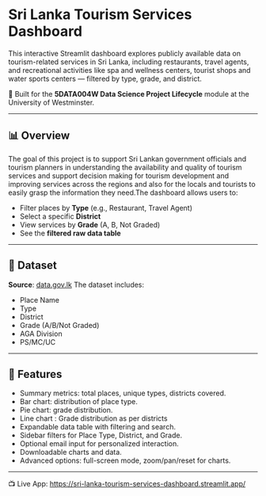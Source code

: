 # Sri Lanka Tourism Services Dashboard

This interactive Streamlit dashboard explores publicly available data on tourism-related services in Sri Lanka, including restaurants, travel agents, and recreational activities like spa and wellness centers, tourist shops and water sports centers — filtered by type, grade, and district.

📌 Built for the **5DATA004W Data Science Project Lifecycle** module at the University of Westminster.

---

## 📊 Overview

The goal of this project is to support Sri Lankan government officials and tourism planners in understanding the availability and quality of tourism services and support decision making for tourism development and improving services across the regions and also for the locals and tourists to easily grasp the information they need.The dashboard allows users to:

- Filter places by **Type** (e.g., Restaurant, Travel Agent)
- Select a specific **District**
- View services by **Grade** (A, B, Not Graded)
- See the **filtered raw data table**
  
---

## 📂 Dataset

**Source**: [data.gov.lk](https://data.gov.lk/dataset/places-travel-places-dining-places-recreational-activities-and-information-travel-agents-6)
The dataset includes:
- Place Name
- Type 
- District
- Grade (A/B/Not Graded)
- AGA Division
- PS/MC/UC

---
## 🚀 Features

-  Summary metrics: total places, unique types, districts covered.
-  Bar chart: distribution of place type.
-  Pie chart: grade distribution.
-  Line chart : Grade distribution as per districts
-  Expandable data table with filtering and search.
-  Sidebar filters for Place Type, District, and Grade.
-  Optional email input for personalized interaction.
-  Downloadable charts and data.
-  Advanced options: full-screen mode, zoom/pan/reset for charts.

---
📺 Live App: https://sri-lanka-tourism-services-dashboard.streamlit.app/
